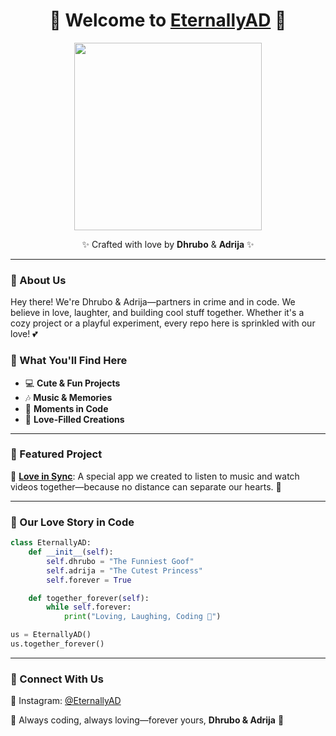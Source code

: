 <h1 align="center">💖 Welcome to <a href="https://github.com/cosmically.interwined">EternallyAD</a> 💖</h1>

<p align="center">
  <img src="https://media.giphy.com/media/3ov9jExd1sJzGFFI3i/giphy.gif" width="300" />
</p>

<p align="center">✨ Crafted with love by <b>Dhrubo</b> & <b>Adrija</b> ✨</p>

---

### 💌 About Us

Hey there! We're Dhrubo & Adrija—partners in crime and in code. We believe in love, laughter, and building cool stuff together. Whether it's a cozy project or a playful experiment, every repo here is sprinkled with our love! 💕

### 🌟 What You'll Find Here

- 💻 **Cute & Fun Projects**
- 🎶 **Music & Memories**
- 📸 **Moments in Code**
- 💌 **Love-Filled Creations**

---

### 📌 Featured Project

💞 **[Love in Sync](https://github.com/EternallyAD/LoveInSync)**: A special app we created to listen to music and watch videos together—because no distance can separate our hearts. 💫

---

### 🥰 Our Love Story in Code

```python
class EternallyAD:
    def __init__(self):
        self.dhrubo = "The Funniest Goof"
        self.adrija = "The Cutest Princess"
        self.forever = True

    def together_forever(self):
        while self.forever:
            print("Loving, Laughing, Coding 💖")

us = EternallyAD()
us.together_forever()
```

---

### 📣 Connect With Us

🌸 Instagram: [@EternallyAD](https://instagram.com/cosmically.interwined)

💌 Always coding, always loving—forever yours, **Dhrubo & Adrija** 💌

